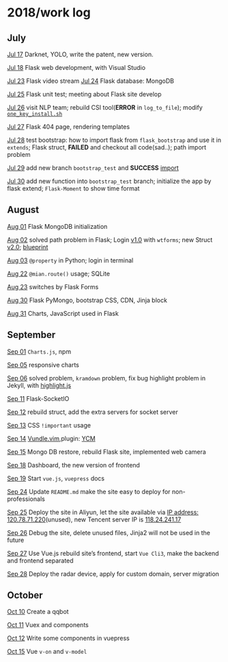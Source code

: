 # 2018/work log

## July

[Jul 17](https://www.weigao.cc/blog/2018/07/19/facerecog.html)  Darknet, YOLO, write the patent, new version.

[Jul 18](https://www.weigao.cc/blog/2018/07/25/flask.html) Flask web development, with Visual Studio

[Jul 23](https://github.com/chenweigao/smarttrack.git)  Flask video stream
[Jul 24](https://www.weigao.cc/blog/2018/07/25/flask.html)  Flask database: MongoDB

[Jul 25]()  Flask unit test; meeting about Flask site develop

[Jul 26](https://www.weigao.cc/blog/2017/11/13/csitool.html) visit NLP team; rebuild CSI tool(**ERROR** in `log_to_file`); modify [`one_key_install.sh`](https://www.weigao.cc/blog/2018/03/31/shell#4-sed)

[Jul 27](https://www.weigao.cc/blog/2018/07/25/flask.html#rendering-templates) Flask 404 page, rendering templates

[Jul 28]() test bootstrap: how to import flask from `flask_bootstrap` and use it in `extends`; Flask struct, **FAILED** and checkout all code(sad..); path import problem

[Jul 29](https://www.weigao.cc/blog/2018/07/25/flask.html#flask_bootstrap) add new branch `bootstrap_test` and **SUCCESS** [import](https://www.weigao.cc/blog/2018/07/25/flask.html#flask_bootstrap)

[Jul 30](https://www.weigao.cc/blog/2018/07/25/flask.html#flask_bootstrap) add new function into `bootstrap_test` branch; initialize the app by flask extend; `Flask-Moment` to show time format



## August

[Aug  01]() Flask MongoDB initialization

[Aug  02](https://www.weigao.cc/blog/2018/07/25/flask.html#blueprint) solved path problem in Flask; Login [v1.0](#) with `wtforms`; new Struct  [v2.0](#); [blueprint](https://www.weigao.cc/blog/2018/07/25/flask.html#blueprint)

[Aug  03]() `@property` in Python; login in terminal

[Aug 22](http://www.runoob.com/sqlite/sqlite-tutorial.html) `@mian.route()` usage; SQLite

[Aug 23]() switches by Flask Forms

[Aug 30]() Flask PyMongo, bootstrap CSS, CDN, Jinja block

[Aug 31](https://www.weigao.cc/blog/2018/08/31/charts.html) Charts, JavaScript used in Flask



## September

[Sep 01]() `Charts.js`, npm

[Sep 05]() responsive charts

[Sep 06]() solved problem, `kramdown` problem, fix bug highlight problem in Jekyll, with [highlight.js](https://highlightjs.org/)

[Sep 11](https://flask-socketio.readthedocs.io/en/latest/) Flask-SocketIO

[Sep 12]() rebuild struct, add the extra servers for socket server

[Sep 13]() CSS `!important` usage

[Sep 14]() [Vundle.vim](https://github.com/VundleVim/Vundle.vim),plugin: [YCM](https://github.com/Valloric/YouCompleteMe)

[Sep 15]() Mongo DB restore, rebuild Flask site, implemented web camera

[Sep 18]() Dashboard, the new version of frontend

[Sep 19]() Start `vue.js`, `vuepress` docs

[Sep 24]() Update `README.md` make the site easy to deploy for non-professionals

[Sep 25]() Deploy the site in Aliyun, let the site available via [IP address: 120.78.71.220](120.78.71.220)(unused), new Tencent server IP is [118.24.241.17](118.24.241.17)

[Sep 26]() Debug the site, delete unused files, Jinja2 will not be used in the future

[Sep 27]() Use Vue.js rebuild site’s frontend, start `Vue Cli3`, make the backend and frontend separated

[Sep 28]() Deploy the radar device, apply for custom domain, server migration


## October

[Oct 10]() Create a qqbot

[Oct 11]() Vuex and components

[Oct 12]() Write some components in vuepress

[Oct 15]() Vue `v-on` and `v-model`